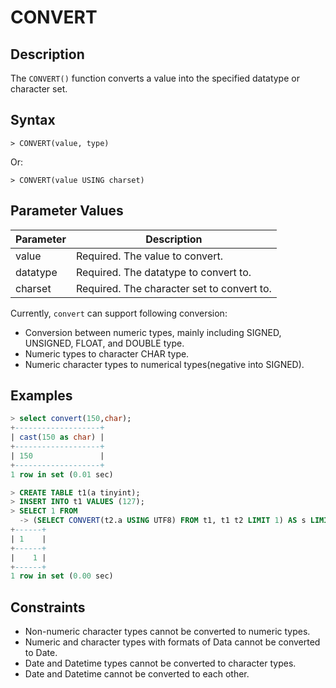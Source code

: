 # **CONVERT**

## **Description**

The `CONVERT()` function converts a value into the specified datatype or character set.

## **Syntax**

```
> CONVERT(value, type)

```

Or:

```
> CONVERT(value USING charset)
```

## **Parameter Values**

|  Parameter   | Description  |
|  ----  | ----  |
| value  | Required. The value to convert. |
| datatype  | Required. The datatype to convert to. |
| charset |    Required. The character set to convert to. |

Currently, `convert` can support following conversion:

* Conversion between numeric types, mainly including SIGNED, UNSIGNED, FLOAT, and DOUBLE type.
* Numeric types to character CHAR type.
* Numeric character types to numerical types(negative into SIGNED).

## **Examples**

```sql
> select convert(150,char);
+-------------------+
| cast(150 as char) |
+-------------------+
| 150               |
+-------------------+
1 row in set (0.01 sec)
```

```sql
> CREATE TABLE t1(a tinyint);
> INSERT INTO t1 VALUES (127);
> SELECT 1 FROM
  -> (SELECT CONVERT(t2.a USING UTF8) FROM t1, t1 t2 LIMIT 1) AS s LIMIT 1;
+------+
| 1    |
+------+
|    1 |
+------+
1 row in set (0.00 sec)
```

## **Constraints**

* Non-numeric character types cannot be converted to numeric types.
* Numeric and character types with formats of Data cannot be converted to Date.
* Date and Datetime types cannot be converted to character types.
* Date and Datetime cannot be converted to each other.
